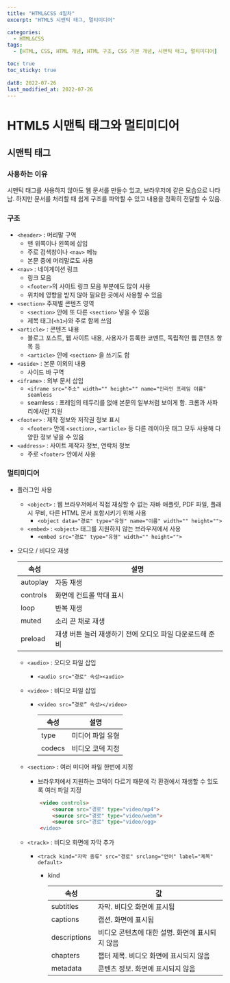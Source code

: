 ```yaml
---
title: "HTML&CSS 4일차"
excerpt: "HTML5 시맨틱 태그, 멀티미디어"

categories:
  - HTML&CSS
tags:
  - [HTML, CSS, HTML 개념, HTML 구조, CSS 기본 개념, 시맨틱 태그, 멀티미디어]

toc: true
toc_sticky: true
 
dat8: 2022-07-26
last_modified_at: 2022-07-26
---
```


# HTML5 시맨틱 태그와 멀티미디어

## 시맨틱 태그

### 사용하는 이유

시맨틱 태그를 사용하지 않아도 웹 문서를 만들수 있고, 브라우저에 같은 모습으로 나타남. 
하지만 문서를 처리할 때 쉽게 구조를 파악할 수 있고 내용을 정확히 전달할 수 있음.

### 구조

- `<header>` : 머리말 구역
    - 맨 위쪽이나 왼쪽에 삽입
    - 주로 검색창이나 `<nav>` 메뉴
    - 본문 중에 머리말로도 사용
- `<nav>` : 네이게이션 링크
    - 링크 모음
    - `<footer>`의 사이트 링크 모음 부분에도 많이 사용
    - 위치에 영향을 받지 않아 필요한 곳에서 사용할 수 있음
- `<section>` 주제별 콘텐츠 영역
    - `<section>` 안에 또 다른 `<section>` 넣을 수 있음
    - 제목 태그(`<h1>`)와 주로 함께 쓰임
- `<article>` : 콘텐츠 내용
    - 블로그 포스트, 웹 사이트 내용, 사용자가 등록한 코멘트, 독립적인 웹 콘텐츠 항목 등
    - `<article>` 안에 `<section>` 을 쓰기도 함
- `<aside>` : 본문 이외의 내용
    - 사이드 바 구역
- `<iframe>` : 외부 문서 삽입
    - `<iframe src="주소" width="" height="" name="인라인 프레임 이름" seamless`
    - seamless : 프레임의 테두리를 없애 본문의 일부처럼 보이게 함. 크롬과 사파리에서만 지원
- `<footer>` : 제작 정보와 저작권 정보 표시
    - `<footer>` 안에 `<section>,` `<article>` 등 다른 레이아웃 태그 모두 사용해 다양한 정보 넣을 수 있음
- `<address>` : 사이트 제작자 정보, 연락처 정보
    - 주로 `<footer>` 안에서 사용

### 멀티미디어

- 플러그인 사용
    - `<object>` : 웹 브라우저에서 직접 재싱할 수 없는 자바 애플릿, PDF 파일, 플래시 무비, 다른 HTML 문서 포함시키기 위해 사용
        - `<object data="경로" type="유형" name="이름" width="" height="">`
    - `<embed>` : `<object>` 태그를 지원하지 않는 브라우저에서 사용
        - `<embed src="경로" type="유형" width="" height="">`
- 오디오 / 비디오 재생

    |속성|설명|
    |---|---|
    |autoplay|자동 재생|
    |controls|화면에 컨트롤 막대 표시|
    |loop|반복 재생|
    |muted|소리 끈 채로 재생|
    |preload|재생 버튼 눌러 재생하기 전에 오디오 파일 다운로드해 준비|
    - `<audio>` : 오디오 파일 삽입
        - `<audio src="경로" 속성><audio>`
    - `<video>` : 비디오 파일 삽입
        - `<video src=”경로” 속성></video>`

            |속성|설명|
            |---|---|
            |type|미디어 파일 유형|
            |codecs|비디오 코덱 지정|
    - `<section>` : 여러 미디어 파일 한번에 지정
        - 브라우저에서 지원하는 코덱이 다르기 때문에 각 환경에서 재생할 수 있도록 여러 파일 지정
        ```html
            <video controls>
            	<source src="경로" type="video/mp4">
            	<source src="경로" type="video/webm">
            	<source src="경로" type="video/ogg>
            <video>
        ```
            
    - `<track>` : 비디오 화면에 자막 추가
        - `<track kind="자막 종류" src="경로" srclang="언어" label="제목" default>`
            - kind

                |속성|값|
                |---|---|
                |subtitles|자막. 비디오 화면에 표시됨|
                |captions|캡션. 화면에 표시됨|
                |descriptions|비디오 콘텐츠에 대한 설명. 화면에 표시되지 않음|
                |chapters|챕터 제목. 비디오 화면에 표시되지 않음|
                |metadata|콘텐츠 정보. 화면에 표시되지 않음|